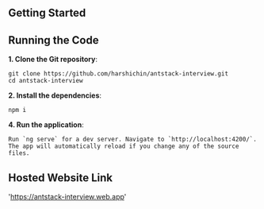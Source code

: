 ## Getting Started
## Running the Code 

**1. Clone the Git repository**:
```
git clone https://github.com/harshichin/antstack-interview.git
cd antstack-interview
```

**2. Install the dependencies**:
```
npm i
```

**4. Run the application**:
```
Run `ng serve` for a dev server. Navigate to `http://localhost:4200/`. The app will automatically reload if you change any of the source files.
```

## Hosted Website Link
'https://antstack-interview.web.app'
